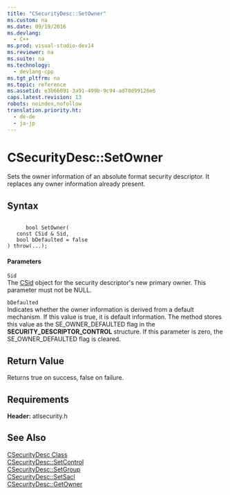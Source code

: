 ```yaml
---
title: "CSecurityDesc::SetOwner"
ms.custom: na
ms.date: 09/19/2016
ms.devlang: 
  - C++
ms.prod: visual-studio-dev14
ms.reviewer: na
ms.suite: na
ms.technology: 
  - devlang-cpp
ms.tgt_pltfrm: na
ms.topic: reference
ms.assetid: e3b66091-3a91-499b-9c94-ad78d99126e6
caps.latest.revision: 13
robots: noindex,nofollow
translation.priority.ht: 
  - de-de
  - ja-jp
---
```

# CSecurityDesc::SetOwner
Sets the owner information of an absolute format security descriptor. It replaces any owner information already present.  
  
## Syntax  
  
```  
  
      bool SetOwner(  
   const CSid & Sid,  
   bool bDefaulted = false   
) throw(...);  
```  
  
#### Parameters  
 `Sid`  
 The [CSid](../vs140/CSid-Class.md) object for the security descriptor's new primary owner. This parameter must not be NULL.  
  
 `bDefaulted`  
 Indicates whether the owner information is derived from a default mechanism. If this value is true, it is default information. The method stores this value as the SE_OWNER_DEFAULTED flag in the **SECURITY_DESCRIPTOR_CONTROL** structure. If this parameter is zero, the SE_OWNER_DEFAULTED flag is cleared.  
  
## Return Value  
 Returns true on success, false on failure.  
  
## Requirements  
 **Header:** atlsecurity.h  
  
## See Also  
 [CSecurityDesc Class](../vs140/CSecurityDesc-Class.md)   
 [CSecurityDesc::SetControl](../vs140/CSecurityDesc--SetControl.md)   
 [CSecurityDesc::SetGroup](../vs140/CSecurityDesc--SetGroup.md)   
 [CSecurityDesc::SetSacl](../vs140/CSecurityDesc--SetSacl.md)   
 [CSecurityDesc::GetOwner](../vs140/CSecurityDesc--GetOwner.md)